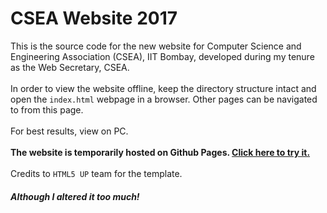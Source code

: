 # CSEA Website 2017
This is the source code for the new website for Computer Science and Engineering Association (CSEA), IIT Bombay, developed during my tenure as the Web Secretary, CSEA. <br><br>In order to view the website offline, keep the directory structure intact and open the `index.html` webpage in a browser. Other pages can be navigated to from this page.<br><br>For best results, view on PC.
<br><br>
<strong>The website is temporarily hosted on Github Pages. <a href="https://ys1998.github.io/CSEA-Website-2017/index.html">Click here to try it.</a></strong><br><br>Credits to `HTML5 UP` team for the template.<br><h5>Although I altered it too much!</h5>


